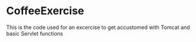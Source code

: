 CoffeeExercise
==============

This is the code used for an excercise to get accustomed with Tomcat and basic Servlet functions
